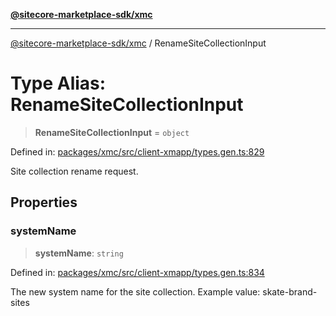 [**@sitecore-marketplace-sdk/xmc**](../README.md)

***

[@sitecore-marketplace-sdk/xmc](../README.md) / RenameSiteCollectionInput

# Type Alias: RenameSiteCollectionInput

> **RenameSiteCollectionInput** = `object`

Defined in: [packages/xmc/src/client-xmapp/types.gen.ts:829](https://github.com/Sitecore/sitecore-marketplace-sdk/blob/e87783cce9f115393973a45e109d17b99bf1df7e/packages/xmc/src/client-xmapp/types.gen.ts#L829)

Site collection rename request.

## Properties

### systemName

> **systemName**: `string`

Defined in: [packages/xmc/src/client-xmapp/types.gen.ts:834](https://github.com/Sitecore/sitecore-marketplace-sdk/blob/e87783cce9f115393973a45e109d17b99bf1df7e/packages/xmc/src/client-xmapp/types.gen.ts#L834)

The new system name for the site collection.
Example value: skate-brand-sites

